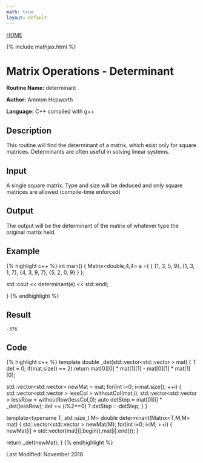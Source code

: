 ```yaml
---
math: true
layout: default
---
```

<a href="https://ammonhepworth.github.io/MATH4610/index">HOME</a>

{% include mathjax.html %}

# Matrix Operations - Determinant

**Routine Name:** determinant

**Author:** Ammon Hepworth

**Language:** C++ compiled with g++


## Description

This routine will find the determinant of a matrix, which exist only for square matrices. Determinants are often useful in solving linear systems.

## Input

A single square matrix. Type and size will be deduced and only square matrices are allowed (compile-time enforced)

## Output

The output will be the determinant of the matrix of whatever type the original matrix held.

## Example

{% highlight c++ %}
int main() 
{
  Matrix<double,4,4> a ={ { {1, 3, 5, 9},
                            {1, 3, 1, 7},
                            {4, 3, 9, 7},
                            {5, 2, 0, 9} } }; 

  std::cout << determinant(e) << std::endl;

}
{% endhighlight %}

## Result
```
-376
```

## Code

{% highlight c++ %}
template<typename T>
double \_det(std::vector<std::vector<T> > mat)
{
  T det = 0;
  if(mat.size() == 2)
    return mat[0][0] * mat[1][1] - mat[0][1] * mat[1][0];

  std::vector<std::vector<T>> newMat = mat;
  for(int i=0; i<mat.size(); ++i)
  {
    std::vector<std::vector<T> > lessCol = withoutCol(mat,i);
    std::vector<std::vector<T> > lessRow = withoutRow(lessCol,0);
    auto detStep = mat[0][i] * \_det(lessRow);
    det += (i%2==0) ? detStep : -detStep;
  }
}

template<typename T, std::size_t M>
double determinant(Matrix<T,M,M> mat)
{
  std::vector<std::vector<T> > newMat(M);
  for(int i=0; i<M; ++i)
  {
    newMat[i] = std::vector<T>(mat[i].begin(),mat[i].end());
  }

  return \_det(newMat);
}
{% endhighlight %}

Last Modified: November 2018
